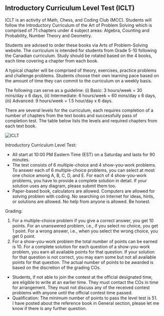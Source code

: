 ## Introductory Curriculum Level Test (ICLT)

ICLT is an activity of Math, Chess, and Coding Club (MCC).
Students will follow the Introductory Curriculum of the Art of Problem Solving which is comprised of 71
chapters under 4 subject areas: Algebra, Counting and Probability, Number Theory and Geometry. 

Students are advised to order these books via Arts of Problem-Solving website. The curriculum is intended for students
from Grade 5-10 following the Canadian curriculum. Study should be rotated based on the 4 books, each
time covering a chapter from each book. 

A typical chapter will be comprised of theory, exercises, practice
problems and challenge problems. Students choose their own learning pace based on the amount of time
they can commit to the curriculum on a weekly basis. 

The following can serve as a guideline: (i) Basic: 3
hours/week = 30 mins/day x 6 days, (ii) Intermediate: 6 hours/week = 60 mins/day x 6 days, (iii) Advanced:
9 hours/week = 1.5 hour/day x 6 days.

There are several levels for the curriculum, each requires completion of a number of chapters from the
text books and successfully pass of completion test. The table below lists the levels and required chapters
from each text book.

![ICLT](./img/iclt.png)

Introductory Curriculum Level Test:
- All  start at 10:00 PM Eastern Time (EST) on a Saturday and lasts for 90 minutes.
- The test consists of 6 multiple-choice and 4 show-you-work problems. To answer each of 6
multiple-choice problems, you can select at most one choice among A, B, C, D, and E. For each of 4
show-you-work problems, you have to provide a complete solution in detail. If your solution uses any
diagram, please submit them too.
- Paper-based book, calculators are allowed. Computers are allowed for solving problem with coding. No
searching on Internet for ideas, hints, or solutions are allowed. No help from anyone is allowed. Be
honest.

Grading:
1. For a multiple-choice problem if you give a correct answer, you get 10 points. For an unanswered
problem, i.e., if you select no choice, you get 1 point. For a wrong answer, i.e., when you select
the wrong choice, you get 0 point.
2. For a show-you-work problem the total number of points can be earned is 10. For a complete
solution for each question of a show-you-work problem, you earn all available points for that
question. If your solution for that question is not correct, you may earn some but not all available
points for that question. The actual number of points to be awarded is based on the discretion of
the grading COs.
- Students, if not able to join the contest at the official designated time, are eligible to write at an earlier
time. They must contact the COs in time for arrangement. They must not discuss any of the received
contest problems with anyone until the official contest time passed.
- Qualification: The minimum number of points to pass the level test is 51.
I have posted about the reference book in General section, please let me know if there is any further question.